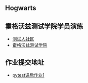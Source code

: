 ## Hogwarts

## 霍格沃兹测试学院学员演练
- [测试人社区](https://ceshiren.com)
- [霍格沃兹测试学院](https://testerh.ke.qq.com)

## 作业提交地址
- [pytest课后作业1](https://github.com/liwanli123/Hogwarts_task_1)